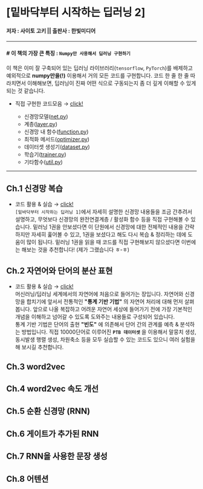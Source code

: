 # [밑바닥부터 시작하는 딥러닝 2]
#### 저자 : 사이토 고키 ||  출판사 : 한빛미디어


---
#### \# 이 책의 가장 큰 특징 : `Numpy만 사용해서 딥러닝 구현하기`
이 책은 이미 잘 구축되어 있는 딥러닝 라이브러리(`tensorflow`, `PyTorch`)를 배제하고 예외적으로 **numpy만을(!)** 이용해서 거의 모든 코드를 구현합니다. 코드 한 줄 한 줄 따라치면서 이해해보면, 딥러닝이 진짜 어떤 식으로 구동되는지 좀 더 깊게 이해할 수 있게 되는 것 같습니다.
- 직접 구현한 코드모음 → [click!](https://github.com/jeina7/Book_studying/tree/master/02_DeepLearning-from-scratch-2/common)

    - 신경망모델([net.py](https://github.com/jeina7/Book_studying/blob/master/02_DeepLearning-from-scratch-2/common/net.py))
    - 계층([layer.py](https://github.com/jeina7/Book_studying/blob/master/02_DeepLearning-from-scratch-2/common/layer.py))
    - 신경망 내 함수([function.py](https://github.com/jeina7/Book_studying/blob/master/02_DeepLearning-from-scratch-2/common/function.py))
    - 최적화 메서드([optimizer.py](https://github.com/jeina7/Book_studying/blob/master/02_DeepLearning-from-scratch-2/common/optimizer.py))
    - 데이터셋 생성기([dataset.py](https://github.com/jeina7/Book_studying/blob/master/02_DeepLearning-from-scratch-2/common/dataset.py))
    - 학습기([trainer.py](https://github.com/jeina7/Book_studying/blob/master/02_DeepLearning-from-scratch-2/common/trainer.py))
    - 기타함수([util.py](https://github.com/jeina7/Book_studying/blob/master/02_DeepLearning-from-scratch-2/common/util.py))

---
## Ch.1 신경망 복습
- 코드 활용 & 실습 → [click!](https://github.com/jeina7/Book_studying/blob/master/02_DeepLearning-from-scratch-2/%5BChap.1%5D%20Layers%2C%20TwoLayerNet%2C%20Trainer.ipynb)   
`[밑바닥부터 시작하는 딥러닝 1]`에서 자세히 설명한 신경망 내용들을 조금 간추려서 설명하고, 무엇보다 신경망의 완전연결계층 / 활성화 함수 등을 직접 구현해볼 수 있습니다. 밑러닝 1권을 안보셨다면 이 단원에서 신경망에 대한 전체적인 내용을 간략하지만 자세히 훑어볼 수 있고, 1권을 보셨다고 해도 다시 복습 & 정리하는 데에 도움이 많이 됩니다. 밑러닝 1권을 읽을 때 코드를 직접 구현해보지 않으셨다면 이번에는 해보는 것을 추천합니다! (제가 그랬습니다 ㅎ-ㅎ)     




## Ch.2 자연어와 단어의 분산 표현
- 코드 활용 & 실습 → [click!](https://github.com/jeina7/Book_studying/blob/master/02_DeepLearning-from-scratch-2/%5BChap.2%5D%20corpus%2C%20co-occurence%20matrix%2C%20similarity%2C%20ppmi%2C%20visualize_2D.ipynb)   
머신러닝/딥러닝 세계에서의 자연어에 처음으로 들어가는 장입니다. 자연어와 신경망을 합치기에 앞서서 전통적인 **"통계 기반 기법"** 의 자연어 처리에 대해 먼저 살펴봅니다. 앞으로 나올 복잡하고 어려운 자연어 세상에 들어가기 전에 가장 기본적인 개념을 이해하고 넘어갈 수 있도록 도와주는 내용들로 구성되어 있습니다.     
통계 기반 기법은 단어의 출현 **"빈도"** 에 의존해서 단어 간의 관계를 예측 & 분석하는 방법입니다. 직접 10000단어로 이루어진 **`PTB 데이터셋`** 을 이용해서 말뭉치 생성, 동시발생 행렬 생성, 차원축소 등을 모두 실습할 수 있는 코드도 있으니 여러 실험을 해 보시길 추천합니다.




## Ch.3 word2vec




## Ch.4 word2vec 속도 개선




## Ch.5 순환 신경망 (RNN)




## Ch.6 게이트가 추가된 RNN




## Ch.7 RNN을 사용한 문장 생성




## Ch.8 어텐션

